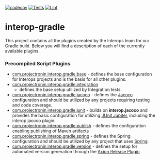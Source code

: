 [![codecov](https://codecov.io/gh/projectronin/interop-gradle/branch/master/graph/badge.svg?token=5KEAfntolA)](https://app.codecov.io/gh/projectronin/interop-gradle/branch/master)
[![Tests](https://github.com/projectronin/interop-gradle/actions/workflows/test.yml/badge.svg)](https://github.com/projectronin/interop-gradle/actions/workflows/test.yml)
[![Lint](https://github.com/projectronin/interop-gradle/actions/workflows/lint.yml/badge.svg)](https://github.com/projectronin/interop-gradle/actions/workflows/lint.yml)

# interop-gradle

This project contains all the plugins created by the Interops team for our Gradle build. Below you will find a
description of each of the currently available plugins.

### Precompiled Script Plugins

* [com.projectronin.interop.gradle.base](src/main/kotlin/com/projectronin/interop/gradle/base.gradle.kts) - defines the
  base configuration for Interops projects and is the basis for all other plugins.
* [com.projectronin.interop.gradle.integration](src/main/kotlin/com/projectronin/interop/gradle/integration.gradle.kts)
    - defines the base setup utilized by Integration tests.
* [com.projectronin.interop.gradle.jacoco](src/main/kotlin/com/projectronin/interop/gradle/jacoco.gradle.kts) - defines
  the [Jacoco](https://www.jacoco.org/jacoco/)
  configuration and should be utilized by any projects requiring testing and code coverage.
* [com.projectronin.interop.gradle.junit](src/main/kotlin/com/projectronin/interop/gradle/junit.gradle.kts) - builds
  on **interop.jacoco** and provides the basic configuration for utilizing [JUnit Jupiter](https://junit.org/junit5/),
  including the interop.jacoco plugin.
* [com.projectronin.interop.gradle.publish](src/main/kotlin/com/projectronin/interop/gradle/publish.gradle.kts) -
  defines the configuration enabling publishing of Maven artifacts
* [com.projectronin.interop.gradle.spring](src/main/kotlin/com/projectronin/interop/gradle/spring.gradle.kts) - defines
  the Spring configuration and should be utilized by any project that uses [Spring](https://spring.io/).
* [com.projectronin.interop.gradle.version](src/main/kotlin/com/projectronin/interop/gradle/version.gradle.kts) -
  defines
  the setup for automated version generation through
  the [Axion Release Plugin](https://axion-release-plugin.readthedocs.io/en/latest/)

